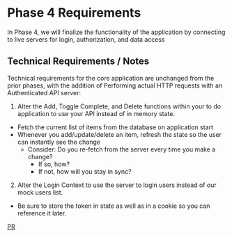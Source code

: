 # Phase 4 Requirements

In Phase 4, we will finalize the functionality of the application by connecting to live servers for login, authorization, and data access

## Technical Requirements / Notes

Technical requirements for the core application are unchanged from the prior phases, with the addition of Performing actual HTTP requests with an Authenticated API server:

1. Alter the Add, Toggle Complete, and Delete functions within your to do application to use your API instead of in memory state.

- Fetch the current list of items from the database on application start
- Whenever you add/update/delete an item, refresh the state so the user can instantly see the change
  - Consider: Do you re-fetch from the server every time you make a change?
    - If so, how?
    - If not, how will you stay in sync?

2. Alter the Login Context to use the server to login users instead of our mock users list.

- Be sure to store the token in state as well as in a cookie so you can reference it later.


[PR](https://github.com/SarahTek/ToDo-App/pull/9)
